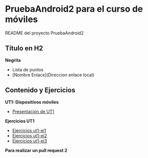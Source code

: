 # PruebaAndroid2 para el curso de móviles
README del proyecto PruebaAndroid2
## Título en H2
**Negrita**
- Lista de puntos
- [Nombre Enlace](Direccion enlace local)


## Contenido y Ejercicios
**UT1: Dispositivos móviles**
- [Presentación de UT1](docs/ut1/ut1.pdf)

**Ejercicios UT1**
- [Ejercicios ut1-ej1](docs/ut1/ut1-ej1.pdf)
- [Ejercicios ut1-ej2](docs/ut1/ut1-ej2.pdf)
- [Ejercicios ut1-ej3](docs/ut1/ut1-ej3.pdf)

**Para realizar un pull request 2**